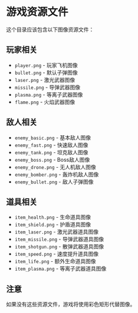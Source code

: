 # 游戏资源文件

这个目录应该包含以下图像资源文件：

## 玩家相关
- `player.png` - 玩家飞机图像
- `bullet.png` - 默认子弹图像
- `laser.png` - 激光武器图像
- `missile.png` - 导弹武器图像
- `plasma.png` - 等离子武器图像
- `flame.png` - 火焰武器图像

## 敌人相关
- `enemy_basic.png` - 基本敌人图像
- `enemy_fast.png` - 快速敌人图像
- `enemy_tank.png` - 坦克敌人图像
- `enemy_boss.png` - Boss敌人图像
- `enemy_drone.png` - 无人机敌人图像
- `enemy_bomber.png` - 轰炸机敌人图像
- `enemy_bullet.png` - 敌人子弹图像

## 道具相关
- `item_health.png` - 生命道具图像
- `item_shield.png` - 护盾道具图像
- `item_laser.png` - 激光武器道具图像
- `item_missile.png` - 导弹武器道具图像
- `item_shotgun.png` - 散弹武器道具图像
- `item_speed.png` - 速度提升道具图像
- `item_life.png` - 额外生命道具图像
- `item_plasma.png` - 等离子武器道具图像

## 注意
如果没有这些资源文件，游戏将使用彩色矩形代替图像。